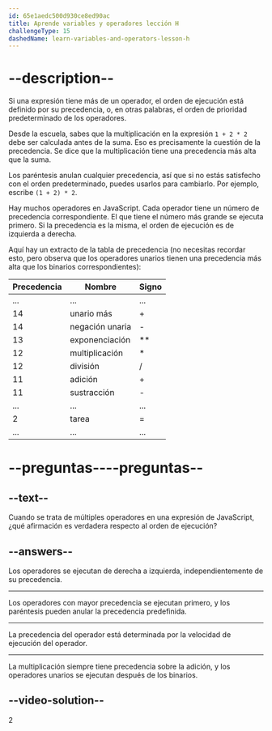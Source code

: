 ```yaml
---
id: 65e1aedc500d930ce8ed90ac
title: Aprende variables y operadores lección H
challengeType: 15
dashedName: learn-variables-and-operators-lesson-h
---
```


# --description--

Si una expresión tiene más de un operador, el orden de ejecución está definido por su precedencia, o, en otras palabras, el orden de prioridad predeterminado de los operadores.

Desde la escuela, sabes que la multiplicación en la expresión `1 + 2 * 2` debe ser calculada antes de la suma. Eso es precisamente la cuestión de la precedencia. Se dice que la multiplicación tiene una precedencia más alta que la suma.

Los paréntesis anulan cualquier precedencia, así que si no estás satisfecho con el orden predeterminado, puedes usarlos para cambiarlo. Por ejemplo, escribe `(1 + 2) * 2`.

Hay muchos operadores en JavaScript. Cada operador tiene un número de precedencia correspondiente. El que tiene el número más grande se ejecuta primero. Si la precedencia es la misma, el orden de ejecución es de izquierda a derecha.

Aquí hay un extracto de la tabla de precedencia (no necesitas recordar esto, pero observa que los operadores unarios tienen una precedencia más alta que los binarios correspondientes):

| Precedencia | Nombre          | Signo |
| ----------- | --------------- | ----- |
| ...         | ...             | ...   |
| 14          | unario más      | +     |
| 14          | negación unaria | -     |
| 13          | exponenciación  | **    |
| 12          | multiplicación  | *     |
| 12          | división        | /     |
| 11          | adición         | +     |
| 11          | sustracción     | -     |
| ...         | ...             | ...   |
| 2           | tarea           | =     |
| ...         | ...             | ...   |



# --preguntas----preguntas--

## --text--

Cuando se trata de múltiples operadores en una expresión de JavaScript, ¿qué afirmación es verdadera respecto al orden de ejecución?

## --answers--

Los operadores se ejecutan de derecha a izquierda, independientemente de su precedencia.

---

Los operadores con mayor precedencia se ejecutan primero, y los paréntesis pueden anular la precedencia predefinida.

---

La precedencia del operador está determinada por la velocidad de ejecución del operador.

---

La multiplicación siempre tiene precedencia sobre la adición, y los operadores unarios se ejecutan después de los binarios.


## --video-solution--

2
